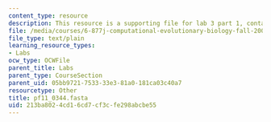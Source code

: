 ```yaml
---
content_type: resource
description: This resource is a supporting file for lab 3 part 1, contains codes.
file: /media/courses/6-877j-computational-evolutionary-biology-fall-2005/213ba8024cd16cd7cf3cfe298abcbe55_pf11_0344.fasta
file_type: text/plain
learning_resource_types:
- Labs
ocw_type: OCWFile
parent_title: Labs
parent_type: CourseSection
parent_uid: 05bb9721-7533-33e3-81a0-181ca03c40a7
resourcetype: Other
title: pf11_0344.fasta
uid: 213ba802-4cd1-6cd7-cf3c-fe298abcbe55
---
```

